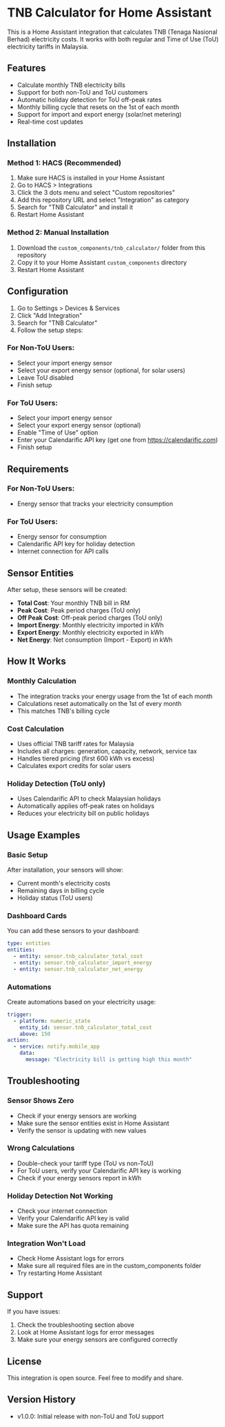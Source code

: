 # TNB Calculator for Home Assistant

This is a Home Assistant integration that calculates TNB (Tenaga Nasional Berhad) electricity costs. It works with both regular and Time of Use (ToU) electricity tariffs in Malaysia.

## Features

- Calculate monthly TNB electricity bills
- Support for both non-ToU and ToU customers
- Automatic holiday detection for ToU off-peak rates
- Monthly billing cycle that resets on the 1st of each month
- Support for import and export energy (solar/net metering)
- Real-time cost updates

## Installation

### Method 1: HACS (Recommended)

1. Make sure HACS is installed in your Home Assistant
2. Go to HACS > Integrations
3. Click the 3 dots menu and select "Custom repositories"
4. Add this repository URL and select "Integration" as category
5. Search for "TNB Calculator" and install it
6. Restart Home Assistant

### Method 2: Manual Installation

1. Download the `custom_components/tnb_calculator/` folder from this repository
2. Copy it to your Home Assistant `custom_components` directory
3. Restart Home Assistant

## Configuration

1. Go to Settings > Devices & Services
2. Click "Add Integration"
3. Search for "TNB Calculator"
4. Follow the setup steps:

### For Non-ToU Users:
- Select your import energy sensor
- Select your export energy sensor (optional, for solar users)
- Leave ToU disabled
- Finish setup

### For ToU Users:
- Select your import energy sensor
- Select your export energy sensor (optional)
- Enable "Time of Use" option
- Enter your Calendarific API key (get one from https://calendarific.com)
- Finish setup

## Requirements

### For Non-ToU Users:
- Energy sensor that tracks your electricity consumption

### For ToU Users:
- Energy sensor for consumption
- Calendarific API key for holiday detection
- Internet connection for API calls

## Sensor Entities

After setup, these sensors will be created:

- **Total Cost**: Your monthly TNB bill in RM
- **Peak Cost**: Peak period charges (ToU only)
- **Off Peak Cost**: Off-peak period charges (ToU only)
- **Import Energy**: Monthly electricity imported in kWh
- **Export Energy**: Monthly electricity exported in kWh
- **Net Energy**: Net consumption (Import - Export) in kWh

## How It Works

### Monthly Calculation
- The integration tracks your energy usage from the 1st of each month
- Calculations reset automatically on the 1st of every month
- This matches TNB's billing cycle

### Cost Calculation
- Uses official TNB tariff rates for Malaysia
- Includes all charges: generation, capacity, network, service tax
- Handles tiered pricing (first 600 kWh vs excess)
- Calculates export credits for solar users

### Holiday Detection (ToU only)
- Uses Calendarific API to check Malaysian holidays
- Automatically applies off-peak rates on holidays
- Reduces your electricity bill on public holidays

## Usage Examples

### Basic Setup
After installation, your sensors will show:
- Current month's electricity costs
- Remaining days in billing cycle
- Holiday status (ToU users)

### Dashboard Cards
You can add these sensors to your dashboard:

```yaml
type: entities
entities:
  - entity: sensor.tnb_calculator_total_cost
  - entity: sensor.tnb_calculator_import_energy
  - entity: sensor.tnb_calculator_net_energy
```

### Automations
Create automations based on your electricity usage:

```yaml
trigger:
  - platform: numeric_state
    entity_id: sensor.tnb_calculator_total_cost
    above: 150
action:
  - service: notify.mobile_app
    data:
      message: "Electricity bill is getting high this month"
```

## Troubleshooting

### Sensor Shows Zero
- Check if your energy sensors are working
- Make sure the sensor entities exist in Home Assistant
- Verify the sensor is updating with new values

### Wrong Calculations
- Double-check your tariff type (ToU vs non-ToU)
- For ToU users, verify your Calendarific API key is working
- Check if your energy sensors report in kWh

### Holiday Detection Not Working
- Check your internet connection
- Verify your Calendarific API key is valid
- Make sure the API has quota remaining

### Integration Won't Load
- Check Home Assistant logs for errors
- Make sure all required files are in the custom_components folder
- Try restarting Home Assistant

## Support

If you have issues:
1. Check the troubleshooting section above
2. Look at Home Assistant logs for error messages
3. Make sure your energy sensors are configured correctly

## License

This integration is open source. Feel free to modify and share.

## Version History

- v1.0.0: Initial release with non-ToU and ToU support
